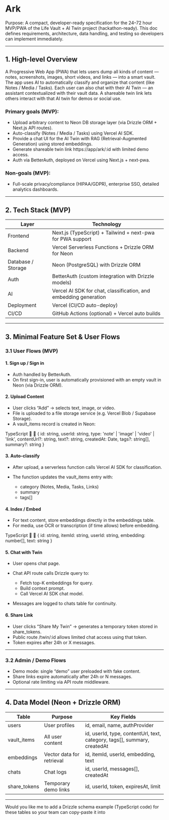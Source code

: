 
# Ark

Purpose:
A compact, developer-ready specification for the 24–72 hour MVP/PWA of the Life Vault + AI Twin project (hackathon-ready). This doc defines requirements, architecture, data handling, and testing so developers can implement immediately.

---

## 1. High-level Overview

A Progressive Web App (PWA) that lets users dump all kinds of content — notes, screenshots, images, short videos, and links — into a smart vault.
The app uses AI to automatically classify and organize that content (like Notes / Media / Tasks).
Each user can also chat with their AI Twin — an assistant contextualized with their vault data.
A shareable twin link lets others interact with that AI twin for demos or social use.

### Primary goals (MVP):

* Upload arbitrary content to Neon DB storage layer (via Drizzle ORM + Next.js API routes).
* Auto-classify (Notes / Media / Tasks) using Vercel AI SDK.
* Provide a chat UI for the AI Twin with RAG (Retrieval-Augmented Generation) using stored embeddings.
* Generate shareable twin link https://app/ark/:id with limited demo access.
* Auth via BetterAuth, deployed on Vercel using Next.js + next-pwa.

### Non-goals (MVP):

* Full-scale privacy/compliance (HIPAA/GDPR), enterprise SSO, detailed analytics dashboards.

---

## 2. Tech Stack (MVP)

| Layer                  | Technology                                                       |
| ---------------------- | ---------------------------------------------------------------- |
| Frontend           | Next.js (TypeScript) + Tailwind + next-pwa for PWA support       |
| Backend            | Vercel Serverless Functions + Drizzle ORM for Neon               |
| Database / Storage | Neon (PostgreSQL) with Drizzle ORM                               |
| Auth               | BetterAuth (custom integration with Drizzle models)              |
| AI                 | Vercel AI SDK for chat, classification, and embedding generation |
| Deployment         | Vercel (CI/CD auto-deploy)                                       |
| CI/CD              | GitHub Actions (optional) + Vercel auto builds                   |

---

## 3. Minimal Feature Set & User Flows

### 3.1 User Flows (MVP)

#### 1. Sign up / Sign in

* Auth handled by BetterAuth.
* On first sign-in, user is automatically provisioned with an empty vault in Neon (via Drizzle ORM).

#### 2. Upload Content

* User clicks “Add” → selects text, image, or video.
* File is uploaded to a file storage service (e.g. Vercel Blob / Supabase Storage).
* A vault_items record is created in Neon:

TypeScript


{
  id: string,
  userId: string,
  type: 'note' | 'image' | 'video' | 'link',
  contentUrl?: string,
  text?: string,
  createdAt: Date,
  tags?: string[],
  summary?: string
}

#### 3. Auto-classify

* After upload, a serverless function calls Vercel AI SDK for classification.
* The function updates the vault_items entry with:

  * category (Notes, Media, Tasks, Links)
  * summary
  * tags[]

#### 4. Index / Embed

* For text content, store embeddings directly in the embeddings table.
* For media, use OCR or transcription (if time allows) before embedding.

TypeScript


{
  id: string,
  itemId: string,
  userId: string,
  embedding: number[],
  text: string
}

#### 5. Chat with Twin

* User opens chat page.
* Chat API route calls Drizzle query to:

  * Fetch top-K embeddings for query.
  * Build context prompt.
  * Call Vercel AI SDK chat model.
* Messages are logged to chats table for continuity.

#### 6. Share Link

* User clicks “Share My Twin” → generates a temporary token stored in share_tokens.
* Public route /twin/:id allows limited chat access using that token.
* Token expires after 24h or X messages.

---

### 3.2 Admin / Demo Flows

* Demo mode: single “demo” user preloaded with fake content.
* Share links expire automatically after 24h or N messages.
* Optional rate limiting via API route middleware.

---

## 4. Data Model (Neon + Drizzle ORM)
| Table            | Purpose                   | Key Fields                                                                                 |
| ---------------- | ------------------------- | ------------------------------------------------------------------------------------------ |
| users        | User profiles             | id, email, name, authProvider                                                      |
| vault_items  | All user content          | id, userId, type, contentUrl, text, category, tags[], summary, createdAt |
| embeddings   | Vector data for retrieval | id, itemId, userId, embedding, text                                              |
| chats        | Chat logs                 | id, userId, messages[], createdAt                                                  |
| share_tokens | Temporary demo links      | id, userId, token, expiresAt, limit                                              |

---

Would you like me to add a Drizzle schema example (TypeScript code) for these tables so your team can copy-paste it into 